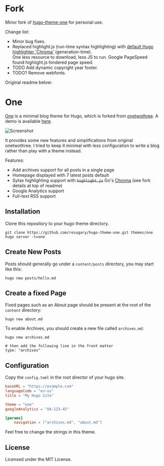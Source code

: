 Fork
===========

Minor fork of [hugo-theme-one](https://github.com/resugary/hugo-theme-one) for personal use.

Change list:
* Minor bug fixes.
* Replaced highlight.js (run-time syntax highlighting) with [default Hugo highlighter 'Chroma'](https://gohugo.io/content-management/syntax-highlighting/) (generation-time).  
  One less resource to download, less JS to run. Google PageSpeed found highlight.js hindered page speed.
* TODO Add dynamic copyright year footer.
* TODO? Remove webfonts.

Original readme below:


One
===========

[One](https://github.com/resugary/hugo-theme-one) is a minimal blog theme for Hugo, which is forked from [onetwothree](https://github.com/schollz/onetwothree). A demo is available [here](https://resugary.github.io/hugo-theme-one).

![Screenshot](https://github.com/resugary/hugo-theme-one/blob/master/images/screenshot.png)

It provides some new features and simplifications from original onetwothree. I tried to keep it minimal with less configuration to write a blog rather than play with a theme instead.

Features:  
- Add archives support for all posts in a single page  
- Homepage displayed with 7 latest posts default  
- Sytax highlighting support with ~~`highlight.js`~~ Go's [Chroma](https://github.com/alecthomas/chroma) (see fork details at top of readme)
- Google Analytics support  
- Full-text RSS support

## Installation

Clone this repository to your hugo theme directory.

```
git clone https://github.com/resugary/hugo-theme-one.git themes/one
hugo server -t=one
```

## Create New Posts

Posts should generally go under a `content/posts` directory, you may start like this:

```
hugo new posts/hello.md
```

## Create a fixed Page

Fixed pages such as an About page should be present at the root of the `content` directory:

```
hugo new about.md
```

To enable Archives, you should create a new file called `archives.md`:

```
hugo new archives.md

# then add the following line in the front matter
type: "archives"
```

## Configuration

Copy the `config.toml` in the root director of your hugo site. 

```toml
baseURL = "https://example.com"
languageCode = "en-us"
title = "My Hugo Site"

theme = "one"
googleAnalytics = "UA-123-45"

[params]
    navigation = ["archives.md", "about.md"]

```

Feel free to change the strings in this theme.

## License

Licensed under the MIT License.
